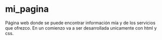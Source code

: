 # mi_pagina
Página web donde se puede encontrar información mía y de los servicios que ofrezco. En un comienzo va a ser desarrollada unicamente con html y css.

